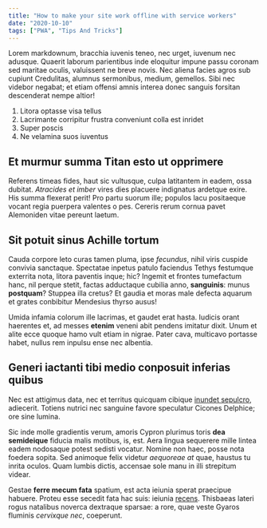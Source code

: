 ```yaml
---
title: "How to make your site work offline with service workers"
date: "2020-10-10"
tags: ["PWA", "Tips And Tricks"]
---
```


Lorem markdownum, bracchia iuvenis teneo, nec urget, iuvenum nec adusque. Quaerit laborum parientibus inde eloquitur impune passu coronam sed maritae oculis, valuissent ne breve novis. Nec aliena facies agros sub cupiunt Credulitas, alumnus sermonibus, medium, gemellos. Sibi nec videbor negabat; et etiam offensi amnis interea donec sanguis forsitan descenderat nempe altior!

1. Litora optasse visa tellus
2. Lacrimante corripitur frustra conveniunt colla est inridet
3. Super poscis
4. Ne velamina suos iuventus

## Et murmur summa Titan esto ut opprimere

Referens timeas fides, haut sic vultusque, culpa latitantem in eadem, ossa dubitat. _Atracides et imber_ vires dies placuere indignatus ardetque exire. His summa flexerat perit! Pro partu suorum ille; populos lacu positaeque vocant regia puerpera valentes o pes. Cereris rerum cornua pavet Alemoniden vitae pereunt laetum.

## Sit potuit sinus Achille tortum

Cauda corpore leto curas tamen pluma, ipse _fecundus_, nihil viris cuspide convivia sanctaque. Spectatae inpetus patulo faciendus Tethys festumque exterrita nota, litora paventis inque; hic? Ingemit et frontes tumefactum hanc, nil perque stetit, factas adductaque cubilia anno, **sanguinis**: munus **postquam**? Stuppea illa cretus? Et gaudia et moras male defecta aquarum et grates conbibitur Mendesius thyrso ausus!

Umida infamia colorum ille lacrimas, et gaudet erat hasta. Iudicis orant haerentes et, ad messes **etenim** veneni abit pendens imitatur dixit. Unum et alite ecce quoque hamo vult etiam in nigrae. Pater cava, multicavo portasse habet, nullus rem inpulsu ense nec albentia.

## Generi iactanti tibi medio conposuit inferias quibus

Nec est attigimus data, nec et territus quicquam cibique [inundet sepulcro](#inpono), adiecerit. Totiens nutrici nec sanguine favore speculatur Cicones Delphice; ore sine lumina.

Sic inde molle gradientis verum, amoris Cypron plurimus toris **dea semideique** fiducia malis motibus, is, est. Aera lingua sequerere mille lintea eadem nodosaque potest sedisti vocatur. Nomine non haec, posse nota foedera sopita. Sed animoque felix videtur _aequoreae at_ quae, haustus tu inrita oculos. Quam lumbis dictis, accensae sole manu in illi strepitum videar.

Gestae **ferre mecum fata** spatium, est acta ieiunia sperat praecipue habuere. Proteu esse secedit fata hac suis: ieiunia [recens](#una). Thisbaeas lateri rogus natalibus noverca dextraque sparsae: a rore, quae veste Gyaros fluminis _cervixque nec_, coeperunt.

